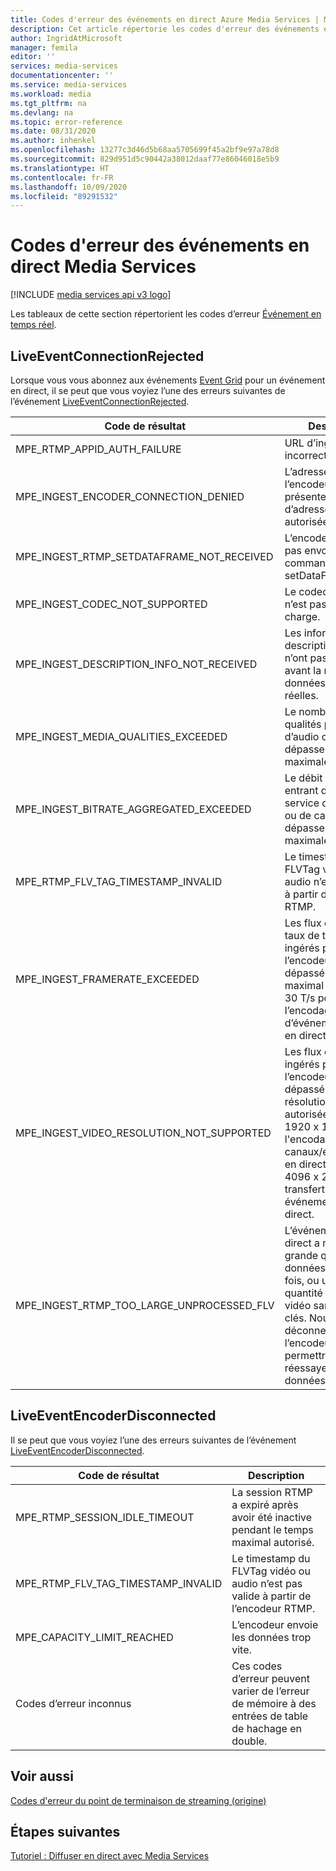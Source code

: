 ```yaml
---
title: Codes d'erreur des événements en direct Azure Media Services | Microsoft Docs
description: Cet article répertorie les codes d'erreur des événements en direct.
author: IngridAtMicrosoft
manager: femila
editor: ''
services: media-services
documentationcenter: ''
ms.service: media-services
ms.workload: media
ms.tgt_pltfrm: na
ms.devlang: na
ms.topic: error-reference
ms.date: 08/31/2020
ms.author: inhenkel
ms.openlocfilehash: 13277c3d46d5b68aa5705699f45a2bf9e97a78d8
ms.sourcegitcommit: 829d951d5c90442a38012daaf77e86046018e5b9
ms.translationtype: HT
ms.contentlocale: fr-FR
ms.lasthandoff: 10/09/2020
ms.locfileid: "89291532"
---
```

# <a name="media-services-live-event-error-codes"></a>Codes d'erreur des événements en direct Media Services

[!INCLUDE [media services api v3 logo](./includes/v3-hr.md)]

Les tableaux de cette section répertorient les codes d’erreur [Événement en temps réel](live-events-outputs-concept.md).

## <a name="liveeventconnectionrejected"></a>LiveEventConnectionRejected

Lorsque vous vous abonnez aux événements [Event Grid](../../event-grid/index.yml) pour un événement en direct, il se peut que vous voyiez l’une des erreurs suivantes de l’événement [LiveEventConnectionRejected](media-services-event-schemas.md#liveeventconnectionrejected).

| Code de résultat | Description |
| ----------- | ----------- |
| MPE_RTMP_APPID_AUTH_FAILURE | URL d’ingestion incorrecte |
| MPE_INGEST_ENCODER_CONNECTION_DENIED | L’adresse IP de l’encodeur n’est pas présente dans la liste d’adresses IP autorisées configurée |
| MPE_INGEST_RTMP_SETDATAFRAME_NOT_RECEIVED | L’encodeur RTMP n’a pas envoyé la commande setDataFrame. |
| MPE_INGEST_CODEC_NOT_SUPPORTED | Le codec spécifié n’est pas pris en charge. |
| MPE_INGEST_DESCRIPTION_INFO_NOT_RECEIVED |Les informations de description de média n’ont pas été reçues avant la remise des données de média réelles.|
| MPE_INGEST_MEDIA_QUALITIES_EXCEEDED |Le nombre de qualités pour le type d’audio ou de vidéo dépasse la limite maximale autorisée.|
| MPE_INGEST_BITRATE_AGGREGATED_EXCEEDED |Le débit binaire total entrant dans un service d’événement ou de canal en direct dépasse la limite maximale autorisée.|
| MPE_RTMP_FLV_TAG_TIMESTAMP_INVALID | Le timestamp du FLVTag vidéo ou audio n’est pas valide à partir de l’encodeur RTMP. |
| MPE_INGEST_FRAMERATE_EXCEEDED | Les flux entrants avec taux de trames ingérés par l’encodeur ont dépassé le nombre maximal autorisé de 30 T/s pour l’encodage d’événements/canaux en direct.|
| MPE_INGEST_VIDEO_RESOLUTION_NOT_SUPPORTED | Les flux entrants ingérés par l’encodeur ont dépassé les résolutions autorisées suivantes : 1920 x 1088 pour l'encodage des canaux/événements en direct et 4096 x 2160 pour le transfert des canaux/événements en direct.|
| MPE_INGEST_RTMP_TOO_LARGE_UNPROCESSED_FLV | L’événement en direct a reçu une grande quantité de données audio à la fois, ou une grande quantité de données vidéo sans images clés. Nous avons déconnecté l’encodeur afin de lui permettre de réessayer avec des données correctes. |

## <a name="liveeventencoderdisconnected"></a>LiveEventEncoderDisconnected

Il se peut que vous voyiez l’une des erreurs suivantes de l’événement [LiveEventEncoderDisconnected](media-services-event-schemas.md#liveeventencoderdisconnected).

|Code de résultat|Description|
|---|---|
|MPE_RTMP_SESSION_IDLE_TIMEOUT|La session RTMP a expiré après avoir été inactive pendant le temps maximal autorisé.|
|MPE_RTMP_FLV_TAG_TIMESTAMP_INVALID|Le timestamp du FLVTag vidéo ou audio n’est pas valide à partir de l’encodeur RTMP.|
|MPE_CAPACITY_LIMIT_REACHED|L’encodeur envoie les données trop vite.|
|Codes d’erreur inconnus|Ces codes d’erreur peuvent varier de l’erreur de mémoire à des entrées de table de hachage en double.|


## <a name="see-also"></a>Voir aussi

[Codes d'erreur du point de terminaison de streaming (origine)](streaming-endpoint-error-codes.md)

## <a name="next-steps"></a>Étapes suivantes

[Tutoriel : Diffuser en direct avec Media Services](stream-live-tutorial-with-api.md)
